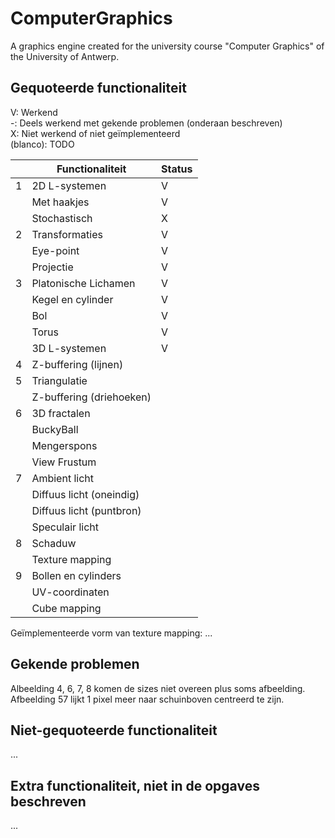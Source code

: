 # ComputerGraphics
A graphics engine created for the university course "Computer Graphics" of the University of Antwerp.
## Gequoteerde functionaliteit

V: Werkend  
-: Deels werkend met gekende problemen (onderaan beschreven)  
X: Niet werkend of niet geïmplementeerd  
(blanco): TODO  


|   | Functionaliteit      | Status |
|---|---------------------------|---|
| 1 | 2D L-systemen             |  V |
|   | Met haakjes               | V  |
|   | Stochastisch              |  X |
| 2 | Transformaties            | V  |
|   | Eye-point                 |  V |
|   | Projectie                 |  V |
| 3 | Platonische Lichamen      |  V |
|   | Kegel en cylinder         |  V |
|   | Bol                       | V  |
|   | Torus                     | V  |
|   | 3D L-systemen             | V  |
| 4 | Z-buffering (lijnen)      |   |
| 5 | Triangulatie              |   |
|   | Z-buffering (driehoeken)  |   |
| 6 | 3D fractalen              |   |
|   | BuckyBall                 |   |
|   | Mengerspons               |   |
|   | View Frustum              |   |
| 7 | Ambient licht             |   |
|   | Diffuus licht (oneindig)  |   |
|   | Diffuus licht (puntbron)  |   |
|   | Speculair licht           |   |
| 8 | Schaduw                   |   |
|   | Texture mapping           |   |
| 9 | Bollen en cylinders       |   |
|   | UV-coordinaten            |   |
|   | Cube mapping              |   |

Geïmplementeerde vorm van texture mapping: ...

## Gekende problemen 
Albeelding 4, 6, 7, 8 komen de sizes niet overeen plus soms afbeelding.
Afbeelding 57 lijkt 1 pixel meer naar schuinboven centreerd te zijn.
## Niet-gequoteerde functionaliteit
...

## Extra functionaliteit, niet in de opgaves beschreven
...
